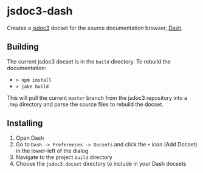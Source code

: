 # jsdoc3-dash

Creates a [jsdoc3](https://github.com/jsdoc3/jsdoc3.github.com) docset for the source documentation browser, [Dash](http://kapeli.com/).

## Building

The current jsdoc3 docset is in the `build` directory. To rebuild the documentation:

- `> npm install`
- `> jake build`

This will pull the current `master` branch from the jsdoc3 repository into a `.tmp` directory and parse the source files to rebuild the docset.

## Installing

1. Open Dash
2. Go to `Dash -> Preferences -> Docsets` and click the `+` icon (Add Docset) in the lower-left of the dialog
3. Navigate to the project `build` directory
4. Choose the `jsdoc3.docset` directory to include in your Dash docsets